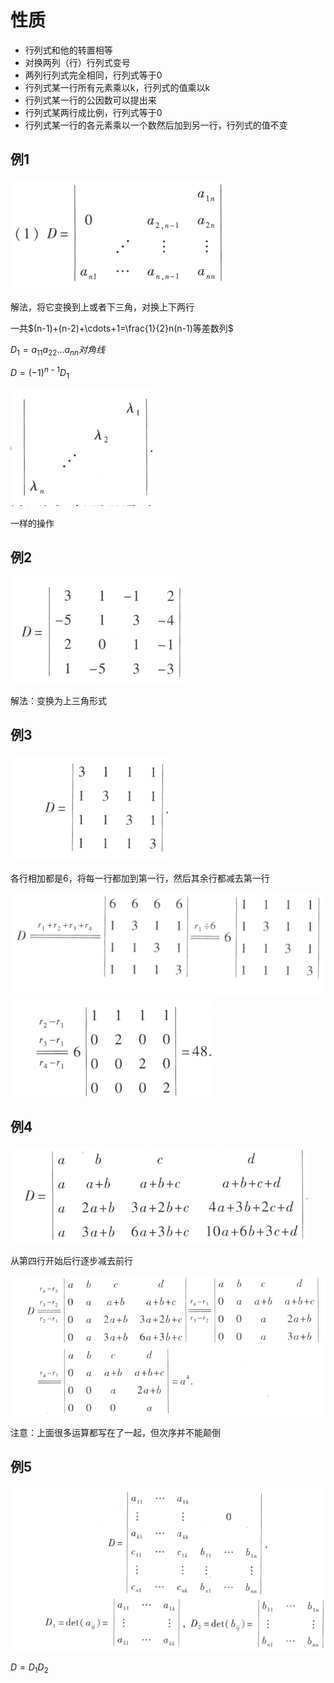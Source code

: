 # 性质

- 行列式和他的转置相等
- 对换两列（行）行列式变号
- 两列行列式完全相同，行列式等于0
- 行列式某一行所有元素乘以k，行列式的值乘以k
- 行列式某一行的公因数可以提出来
- 行列式某两行成比例，行列式等于0
- 行列式某一行的各元素乘以一个数然后加到另一行，行列式的值不变
  


## 例1

![](2022-10-08-15-11-30.png)

解法，将它变换到上或者下三角，对换上下两行

一共$(n-1)+(n-2)+\cdots+1=\frac{1}{2}n(n-1)等差数列$

$D_1=a_{11}a_{22}\dots a_{nn}对角线$

$D=(-1)^{n-1}D_1$

![](2022-10-08-15-16-53.png)

一样的操作

## 例2

![](2022-10-08-15-18-36.png)

解法：变换为上三角形式  

## 例3

![](2022-10-08-15-31-21.png)

各行相加都是6，将每一行都加到第一行，然后其余行都减去第一行

![](2022-10-08-15-32-24.png)
![](2022-10-08-15-33-32.png) 

## 例4

![](2022-10-08-15-34-30.png)

从第四行开始后行逐步减去前行

![](2022-10-08-15-36-31.png)

注意：上面很多运算都写在了一起，但次序并不能颠倒

## 例5

![](2022-10-08-19-06-26.png)

$D=D_1D_2$



